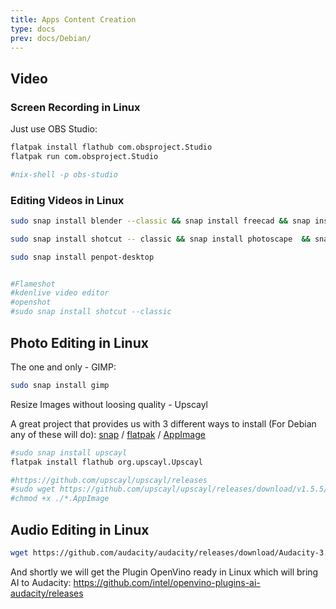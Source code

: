 ```yaml
---
title: Apps Content Creation
type: docs
prev: docs/Debian/
---
```



## Video

### Screen Recording in Linux

Just use OBS Studio:

```sh
flatpak install flathub com.obsproject.Studio
flatpak run com.obsproject.Studio

#nix-shell -p obs-studio
```


### Editing Videos in Linux

```sh
sudo snap install blender --classic && snap install freecad && snap install openscad && snap install cura-slicer 

sudo snap install shotcut -- classic && snap install photoscape  && snap install inkscape

sudo snap install penpot-desktop


#Flameshot
#kdenlive video editor
#openshot
#sudo snap install shotcut --classic
```

<!-- 
https://gist.githubusercontent.com/JAlcocerT/197667ec5ec0da53e78eb58c4253a73f/raw/d1fe2b51e68fe35b4301c50979e10c1ac18fae9c/Z_design.sh -->


## Photo Editing in Linux

The one and only - GIMP:

```sh
sudo snap install gimp
```

Resize Images without loosing quality - Upscayl

A great project that provides us with 3 different ways to install (For Debian any of these will do): [snap](https://jalcocert.github.io/Linux/docs/debian/linux_installing_apps/#snap) / [flatpak](https://jalcocert.github.io/Linux/docs/debian/linux_installing_apps/#flatpak) / [AppImage](https://jalcocert.github.io/Linux/docs/debian/linux_installing_apps/#ui)

```sh
#sudo snap install upscayl
flatpak install flathub org.upscayl.Upscayl

#https://github.com/upscayl/upscayl/releases
#sudo wget https://github.com/upscayl/upscayl/releases/download/v1.5.5/Upscayl-1.5.5.AppImage
#chmod +x ./*.AppImage
```

## Audio Editing in Linux

```sh
wget https://github.com/audacity/audacity/releases/download/Audacity-3.4.2/audacity-linux-3.4.2-x64.AppImage
```

And shortly we will get the Plugin OpenVino ready in Linux which will bring AI to Audacity: https://github.com/intel/openvino-plugins-ai-audacity/releases
